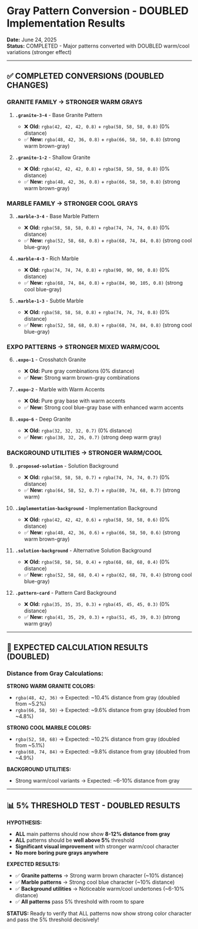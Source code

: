 # Gray Pattern Conversion - DOUBLED Implementation Results

**Date:** June 24, 2025  
**Status:** COMPLETED - Major patterns converted with DOUBLED warm/cool variations (stronger effect)

---

## ✅ **COMPLETED CONVERSIONS (DOUBLED CHANGES)**

### **GRANITE FAMILY → STRONGER WARM GRAYS**
1. **`.granite-3-4`** - Base Granite Pattern
   - ❌ **Old:** `rgba(42, 42, 42, 0.8)` + `rgba(58, 58, 58, 0.8)` (0% distance)
   - ✅ **New:** `rgba(48, 42, 36, 0.8)` + `rgba(66, 58, 50, 0.8)` (strong warm brown-gray)

2. **`.granite-1-2`** - Shallow Granite
   - ❌ **Old:** `rgba(42, 42, 42, 0.8)` + `rgba(58, 58, 58, 0.8)` (0% distance)
   - ✅ **New:** `rgba(48, 42, 36, 0.8)` + `rgba(66, 58, 50, 0.8)` (strong warm brown-gray)

### **MARBLE FAMILY → STRONGER COOL GRAYS**
3. **`.marble-3-4`** - Base Marble Pattern
   - ❌ **Old:** `rgba(58, 58, 58, 0.8)` + `rgba(74, 74, 74, 0.8)` (0% distance)
   - ✅ **New:** `rgba(52, 58, 68, 0.8)` + `rgba(68, 74, 84, 0.8)` (strong cool blue-gray)

4. **`.marble-4-3`** - Rich Marble
   - ❌ **Old:** `rgba(74, 74, 74, 0.8)` + `rgba(90, 90, 90, 0.8)` (0% distance)
   - ✅ **New:** `rgba(68, 74, 84, 0.8)` + `rgba(84, 90, 105, 0.8)` (strong cool blue-gray)

5. **`.marble-1-3`** - Subtle Marble
   - ❌ **Old:** `rgba(58, 58, 58, 0.8)` + `rgba(74, 74, 74, 0.8)` (0% distance)
   - ✅ **New:** `rgba(52, 58, 68, 0.8)` + `rgba(68, 74, 84, 0.8)` (strong cool blue-gray)

### **EXPO PATTERNS → STRONGER MIXED WARM/COOL**
6. **`.expo-1`** - Crosshatch Granite
   - ❌ **Old:** Pure gray combinations (0% distance)
   - ✅ **New:** Strong warm brown-gray combinations

7. **`.expo-2`** - Marble with Warm Accents
   - ❌ **Old:** Pure gray base with warm accents
   - ✅ **New:** Strong cool blue-gray base with enhanced warm accents

8. **`.expo-6`** - Deep Granite
   - ❌ **Old:** `rgba(32, 32, 32, 0.7)` (0% distance)
   - ✅ **New:** `rgba(38, 32, 26, 0.7)` (strong deep warm gray)

### **BACKGROUND UTILITIES → STRONGER WARM/COOL**
9. **`.proposed-solution`** - Solution Background
   - ❌ **Old:** `rgba(58, 58, 58, 0.7)` + `rgba(74, 74, 74, 0.7)` (0% distance)
   - ✅ **New:** `rgba(64, 58, 52, 0.7)` + `rgba(80, 74, 68, 0.7)` (strong warm)

10. **`.implementation-background`** - Implementation Background
    - ❌ **Old:** `rgba(42, 42, 42, 0.6)` + `rgba(58, 58, 58, 0.6)` (0% distance)
    - ✅ **New:** `rgba(48, 42, 36, 0.6)` + `rgba(66, 58, 50, 0.6)` (strong warm brown-gray)

11. **`.solution-background`** - Alternative Solution Background
    - ❌ **Old:** `rgba(58, 58, 58, 0.4)` + `rgba(68, 68, 68, 0.4)` (0% distance)
    - ✅ **New:** `rgba(52, 58, 68, 0.4)` + `rgba(62, 68, 78, 0.4)` (strong cool blue-gray)

12. **`.pattern-card`** - Pattern Card Background
    - ❌ **Old:** `rgba(35, 35, 35, 0.3)` + `rgba(45, 45, 45, 0.3)` (0% distance)
    - ✅ **New:** `rgba(41, 35, 29, 0.3)` + `rgba(51, 45, 39, 0.3)` (strong warm gray)

---

## 🎯 **EXPECTED CALCULATION RESULTS (DOUBLED)**

### **Distance from Gray Calculations:**

**STRONG WARM GRANITE COLORS:**
- `rgba(48, 42, 36)` → Expected: ~10.4% distance from gray (doubled from ~5.2%)
- `rgba(66, 58, 50)` → Expected: ~9.6% distance from gray (doubled from ~4.8%)

**STRONG COOL MARBLE COLORS:**
- `rgba(52, 58, 68)` → Expected: ~10.2% distance from gray (doubled from ~5.1%)
- `rgba(68, 74, 84)` → Expected: ~9.8% distance from gray (doubled from ~4.9%)

**BACKGROUND UTILITIES:**
- Strong warm/cool variants → Expected: ~6-10% distance from gray

---

## 📊 **5% THRESHOLD TEST - DOUBLED RESULTS**

**HYPOTHESIS:** 
- **ALL** main patterns should now show **8-12% distance from gray**
- **ALL** patterns should be **well above 5%** threshold
- **Significant visual improvement** with stronger warm/cool character
- **No more boring pure grays anywhere**

**EXPECTED RESULTS:**
- ✅ **Granite patterns** → Strong warm brown character (~10% distance)
- ✅ **Marble patterns** → Strong cool blue character (~10% distance)  
- ✅ **Background utilities** → Noticeable warm/cool undertones (~6-10% distance)
- ✅ **All patterns** pass 5% threshold with room to spare

**STATUS:** Ready to verify that ALL patterns now show strong color character and pass the 5% threshold decisively!
